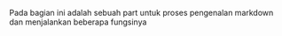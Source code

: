 Pada bagian ini adalah sebuah part untuk proses pengenalan markdown dan menjalankan beberapa fungsinya

